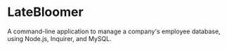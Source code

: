# LateBloomer
A command-line application to manage a company's employee database, using Node.js, Inquirer, and MySQL.

